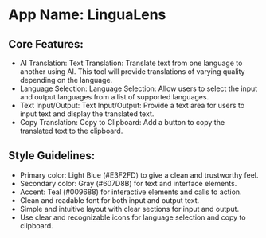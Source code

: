 # **App Name**: LinguaLens

## Core Features:

- AI Translation: Text Translation: Translate text from one language to another using AI. This tool will provide translations of varying quality depending on the language.
- Language Selection: Language Selection: Allow users to select the input and output languages from a list of supported languages.
- Text Input/Output: Text Input/Output: Provide a text area for users to input text and display the translated text.
- Copy Translation: Copy to Clipboard: Add a button to copy the translated text to the clipboard.

## Style Guidelines:

- Primary color: Light Blue (#E3F2FD) to give a clean and trustworthy feel.
- Secondary color: Gray (#607D8B) for text and interface elements.
- Accent: Teal (#009688) for interactive elements and calls to action.
- Clean and readable font for both input and output text.
- Simple and intuitive layout with clear sections for input and output.
- Use clear and recognizable icons for language selection and copy to clipboard.